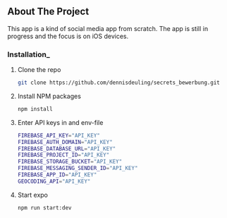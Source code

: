 <!-- ABOUT THE PROJECT -->
## About The Project

This app is a kind of social media app from scratch. The app is still in progress and the focus is on iOS devices.

### Installation_

1. Clone the repo
   ```sh
   git clone https://github.com/dennisdeuling/secrets_bewerbung.git
   ```
3. Install NPM packages
   ```sh
   npm install
   ```
4. Enter API keys in and env-file
   ```sh
   FIREBASE_API_KEY="API_KEY"
   FIREBASE_AUTH_DOMAIN="API_KEY"
   FIREBASE_DATABASE_URL="API_KEY"
   FIREBASE_PROJECT_ID="API_KEY"
   FIREBASE_STORAGE_BUCKET="API_KEY"
   FIREBASE_MESSAGING_SENDER_ID="API_KEY"
   FIREBASE_APP_ID="API_KEY"
   GEOCODING_API="API_KEY"
   ```
5. Start expo
   ```sh
   npm run start:dev
   ```
